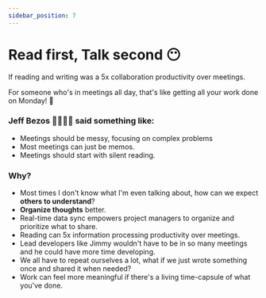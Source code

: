 ```yaml
---
sidebar_position: 7
---
```


# Read first, Talk second 😶

If reading and writing was a 5x collaboration productivity over meetings.

For someone who's in meetings all day, that's like getting all your work done on Monday! 📅

### Jeff Bezos 👨🏻‍🦲💵 said something like:

- Meetings should be messy, focusing on complex problems
- Most meetings can just be memos.
- Meetings should start with silent reading.

### Why?

- Most times I don't know what I'm even talking about, how can we expect **others to understand**?
- **Organize thoughts** better.
- Real-time data sync empowers project managers to organize and prioritize what to share.
- Reading can 5x information processing productivity over meetings.
- Lead developers like Jimmy wouldn't have to be in so many meetings and he could have more time developing.
- We all have to repeat ourselves a lot, what if we just wrote something once and shared it when needed?
- Work can feel more meaningful if there's a living time-capsule of what you've done.
